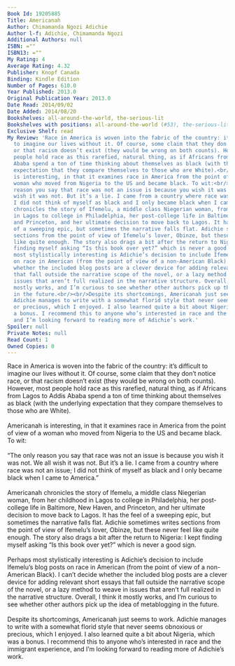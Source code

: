 ```yaml
---
Book Id: 19205885
Title: Americanah
Author: Chimamanda Ngozi Adichie
Author l-f: Adichie, Chimamanda Ngozi
Additional Authors: null
ISBN: =""
ISBN13: =""
My Rating: 4
Average Rating: 4.32
Publisher: Knopf Canada
Binding: Kindle Edition
Number of Pages: 610.0
Year Published: 2013.0
Original Publication Year: 2013.0
Date Read: 2014/09/02
Date Added: 2014/08/20
Bookshelves: all-around-the-world, the-serious-lit
Bookshelves with positions: all-around-the-world (#53), the-serious-lit (#170)
Exclusive Shelf: read
My Review: 'Race in America is woven into the fabric of the country: it’s difficult
  to imagine our lives without it. Of course, some claim that they don’t notice race,
  or that racism doesn’t exist (they would be wrong on both counts). However, most
  people hold race as this rarefied, natural thing, as if Africans from Lagos to Addis
  Ababa spend a ton of time thinking about themselves as black (with the underlying
  expectation that they compare themselves to those who are White).<br/><br/>Americanah
  is interesting, in that it examines race in America from the point of view of a
  woman who moved from Nigeria to the US and became black. To wit:<br/><br/>“The only
  reason you say that race was not an issue is because you wish it was not. We all
  wish it was not. But it’s a lie. I came from a country where race was not an issue;
  I did not think of myself as black and I only became black when I came to America.”<br/><br/>Americanah
  chronicles the story of Ifemelu, a middle class Niegerian woman, from her childhood
  in Lagos to college in Philadelphia, her post-college life in Baltimore, New Haven,
  and Princeton, and her ultimate decision to move back to Lagos. It has the feel
  of a sweeping epic, but sometimes the narrative falls flat. Adichie sometimes writes
  sections from the point of view of Ifemelu’s lover, Obinze, but these never feel
  like quite enough. The story also drags a bit after the return to Nigeria: I kept
  finding myself asking “Is this book over yet?” which is never a good sign. <br/><br/>Perhaps
  most stylistically interesting is Adichie’s decision to include Ifemelu’s blog posts
  on race in American (from the point of view of a non-American Black). I can’t decide
  whether the included blog posts are a clever device for adding relevant short essays
  that fall outside the narrative scope of the novel, or a lazy method to weave in
  issues that aren’t full realized in the narrative structure. Overall, I think it
  mostly works, and I’m curious to see whether other authors pick up the idea of metablogging
  in the future.<br/><br/>Despite its shortcomings, Americanah just seems to work.
  Adichie manages to write with a somewhat florid style that never seems obnoxious
  or precious, which I enjoyed. I also learned quite a bit about Nigeria, which was
  a bonus. I recommend this to anyone who’s interested in race and the immigrant experience,
  and I’m looking forward to reading more of Adichie’s work.'
Spoiler: null
Private Notes: null
Read Count: 1
Owned Copies: 0
---
```


Race in America is woven into the fabric of the country: it’s difficult to imagine our lives without it. Of course, some claim that they don’t notice race, or that racism doesn’t exist (they would be wrong on both counts). However, most people hold race as this rarefied, natural thing, as if Africans from Lagos to Addis Ababa spend a ton of time thinking about themselves as black (with the underlying expectation that they compare themselves to those who are White).<br/><br/>Americanah is interesting, in that it examines race in America from the point of view of a woman who moved from Nigeria to the US and became black. To wit:<br/><br/>“The only reason you say that race was not an issue is because you wish it was not. We all wish it was not. But it’s a lie. I came from a country where race was not an issue; I did not think of myself as black and I only became black when I came to America.”<br/><br/>Americanah chronicles the story of Ifemelu, a middle class Niegerian woman, from her childhood in Lagos to college in Philadelphia, her post-college life in Baltimore, New Haven, and Princeton, and her ultimate decision to move back to Lagos. It has the feel of a sweeping epic, but sometimes the narrative falls flat. Adichie sometimes writes sections from the point of view of Ifemelu’s lover, Obinze, but these never feel like quite enough. The story also drags a bit after the return to Nigeria: I kept finding myself asking “Is this book over yet?” which is never a good sign. <br/><br/>Perhaps most stylistically interesting is Adichie’s decision to include Ifemelu’s blog posts on race in American (from the point of view of a non-American Black). I can’t decide whether the included blog posts are a clever device for adding relevant short essays that fall outside the narrative scope of the novel, or a lazy method to weave in issues that aren’t full realized in the narrative structure. Overall, I think it mostly works, and I’m curious to see whether other authors pick up the idea of metablogging in the future.<br/><br/>Despite its shortcomings, Americanah just seems to work. Adichie manages to write with a somewhat florid style that never seems obnoxious or precious, which I enjoyed. I also learned quite a bit about Nigeria, which was a bonus. I recommend this to anyone who’s interested in race and the immigrant experience, and I’m looking forward to reading more of Adichie’s work.